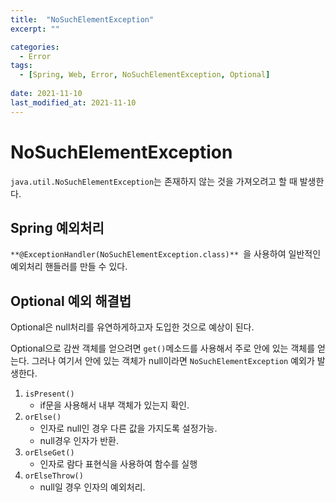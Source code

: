 ```yaml
---
title:  "NoSuchElementException"
excerpt: ""

categories:
  - Error
tags:
  - [Spring, Web, Error, NoSuchElementException, Optional]
 
date: 2021-11-10
last_modified_at: 2021-11-10
---
```






# NoSuchElementException

`java.util.NoSuchElementException`는 존재하지 않는 것을 가져오려고 할 때 발생한다.





## Spring 예외처리

`**@ExceptionHandler(NoSuchElementException.class)** `을 사용하여 일반적인 예외처리 핸들러를 만들 수 있다. 



## Optional 예외 해결법

Optional은 null처리를 유연하게하고자 도입한 것으로 예상이 된다.

Optional으로 감싼 객체를 얻으려면 `get()`메소드를 사용해서 주로 안에 있는 객체를 얻는다. 그러나 여기서 안에 있는 객체가 null이라면 `NoSuchElementException` 예외가 발생한다.

1. `isPresent()`
   - if문을 사용해서 내부 객체가 있는지 확인.
2. `orElse()`
   - 인자로 null인 경우 다른 값을 가지도록 설정가능.
   - null경우 인자가 반환.
3. `orElseGet()`
   - 인자로 람다 표현식을 사용하여 함수를 실행
4. `orElseThrow()`
   - null일 경우 인자의 예외처리.

